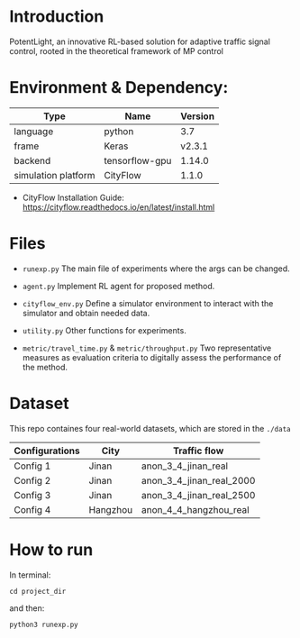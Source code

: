# Introduction
PotentLight, an innovative RL-based solution for adaptive traffic signal control, rooted in the theoretical framework of MP control

# Environment & Dependency:

|Type|Name| Version |
|---|---|---------|
|language|python| 3.7     |
|frame|Keras| v2.3.1   |
|backend|tensorflow-gpu| 1.14.0  |
|simulation platform|CityFlow| 1.1.0   |

- CityFlow Installation Guide: https://cityflow.readthedocs.io/en/latest/install.html

# Files
* ``runexp.py``
  The main file of experiments where the args can be changed.

* ``agent.py``
  Implement RL agent for proposed method.

* ``cityflow_env.py``
  Define a simulator environment to interact with the simulator and obtain needed data.

* ``utility.py``
  Other functions for experiments.

* ``metric/travel_time.py`` & ``metric/throughput.py``
  Two representative measures as evaluation criteria to digitally assess the performance of the method.


# Dataset

This repo containes four real-world datasets, which are stored in the `./data`

| Configurations |City| Traffic flow |
|----------------|--|---------|
| Config 1       |Jinan | anon_3_4_jinan_real     |
| Config 2       |Jinan | anon_3_4_jinan_real_2000   |
| Config 3       |Jinan | anon_3_4_jinan_real_2500  |
| Config 4       |Hangzhou | anon_4_4_hangzhou_real   |


# How to run
In terminal:
```shell
cd project_dir
```
and then:
```shell
python3 runexp.py
```